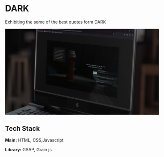 # DARK
Exhibiting the some of the best quotes form DARK

![Preview](Img/quote.jpg)


## Tech Stack

**Main:** HTML, CSS,Javascript

**Library:** GSAP, Grain js





